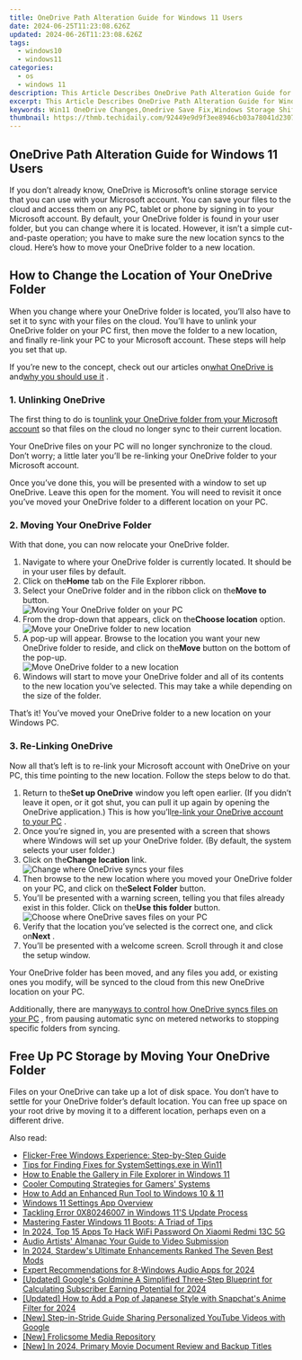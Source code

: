 ```yaml
---
title: OneDrive Path Alteration Guide for Windows 11 Users
date: 2024-06-25T11:23:08.626Z
updated: 2024-06-26T11:23:08.626Z
tags:
  - windows10
  - windows11
categories:
  - os
  - windows 11
description: This Article Describes OneDrive Path Alteration Guide for Windows 11 Users
excerpt: This Article Describes OneDrive Path Alteration Guide for Windows 11 Users
keywords: Win11 OneDrive Changes,Onedrive Save Fix,Windows Storage Shift,Microsoft Drive Update,Filesync Revision Guide,Path Modification Tips,Windows 11 Cloud Sync
thumbnail: https://thmb.techidaily.com/92449e9d9f3ee8946cb03a78041d2307431f0fc5eaad89567c354cd2fc066c4c.jpg
---
```


## OneDrive Path Alteration Guide for Windows 11 Users

 If you don’t already know, OneDrive is Microsoft’s online storage service that you can use with your Microsoft account. You can save your files to the cloud and access them on any PC, tablet or phone by signing in to your Microsoft account. By default, your OneDrive folder is found in your user folder, but you can change where it is located. However, it isn’t a simple cut-and-paste operation; you have to make sure the new location syncs to the cloud. Here’s how to move your OneDrive folder to a new location.

## How to Change the Location of Your OneDrive Folder

 When you change where your OneDrive folder is located, you’ll also have to set it to sync with your files on the cloud. You’ll have to unlink your OneDrive folder on your PC first, then move the folder to a new location, and finally re-link your PC to your Microsoft account. These steps will help you set that up.

 If you’re new to the concept, check out our articles on[what OneDrive is](https://www.makeuseof.com/what-is-onedrive/) and[why you should use it](https://www.makeuseof.com/microsoft-onedrive-personal-benefits/) .

### 1\. Unlinking OneDrive

 The first thing to do is to[unlink your OneDrive folder from your Microsoft account](https://www.makeuseof.com/unlink-onedrive-microsoft-account-windows/) so that files on the cloud no longer sync to their current location.

 Your OneDrive files on your PC will no longer synchronize to the cloud. Don’t worry; a little later you’ll be re-linking your OneDrive folder to your Microsoft account.

 Once you’ve done this, you will be presented with a window to set up OneDrive. Leave this open for the moment. You will need to revisit it once you’ve moved your OneDrive folder to a different location on your PC.

### 2\. Moving Your OneDrive Folder

With that done, you can now relocate your OneDrive folder.

1. Navigate to where your OneDrive folder is currently located. It should be in your user files by default.
2. Click on the**Home** tab on the File Explorer ribbon.
3. Select your OneDrive folder and in the ribbon click on the**Move to** button.  
![Moving Your OneDrive folder on your PC](https://static1.makeuseofimages.com/wordpress/wp-content/uploads/2023/03/01-move-onedrive-folder.jpg)
4. From the drop-down that appears, click on the**Choose location** option.  
![Move your OneDrive folder to new location](https://static1.makeuseofimages.com/wordpress/wp-content/uploads/2023/03/02-move-onedrive-folder-to-location.jpg)
5. A pop-up will appear. Browse to the location you want your new OneDrive folder to reside, and click on the**Move** button on the bottom of the pop-up.  
![Move OneDrive folder to a new location](https://static1.makeuseofimages.com/wordpress/wp-content/uploads/2023/03/03-choose-new-local-onedrive-location.jpg)
6. Windows will start to move your OneDrive folder and all of its contents to the new location you’ve selected. This may take a while depending on the size of the folder.

 That’s it! You’ve moved your OneDrive folder to a new location on your Windows PC.

### 3\. Re-Linking OneDrive

 Now all that’s left is to re-link your Microsoft account with OneDrive on your PC, this time pointing to the new location. Follow the steps below to do that.

1. Return to the**Set up OneDrive** window you left open earlier. (If you didn’t leave it open, or it got shut, you can pull it up again by opening the OneDrive application.) This is how you’ll[re-link your OneDrive account to your PC](https://www.makeuseof.com/link-onedrive-microsoft-account-windows-10/) .
2. Once you’re signed in, you are presented with a screen that shows where Windows will set up your OneDrive folder. (By default, the system selects your user folder.)
3. Click on the**Change location** link.  
![Change where OneDrive syncs your files](https://static1.makeuseofimages.com/wordpress/wp-content/uploads/2023/03/04-change-onedrive-location.jpg)
4. Then browse to the new location where you moved your OneDrive folder on your PC, and click on the**Select Folder** button.
5. You’ll be presented with a warning screen, telling you that files already exist in this folder. Click on the**Use this folder** button.  
![Choose where OneDrive saves files on your PC](https://static1.makeuseofimages.com/wordpress/wp-content/uploads/2023/03/07-choose-onedrive-location.jpg)
6. Verify that the location you’ve selected is the correct one, and click on**Next** .
7. You’ll be presented with a welcome screen. Scroll through it and close the setup window.

 Your OneDrive folder has been moved, and any files you add, or existing ones you modify, will be synced to the cloud from this new OneDrive location on your PC.

 Additionally, there are many[ways to control how OneDrive syncs files on your PC](https://www.makeuseof.com/ways-to-control-onedrive-sync-pc/) , from pausing automatic sync on metered networks to stopping specific folders from syncing.

## Free Up PC Storage by Moving Your OneDrive Folder

 Files on your OneDrive can take up a lot of disk space. You don’t have to settle for your OneDrive folder’s default location. You can free up space on your root drive by moving it to a different location, perhaps even on a different drive.


<ins class="adsbygoogle"
     style="display:block"
     data-ad-format="autorelaxed"
     data-ad-client="ca-pub-7571918770474297"
     data-ad-slot="1223367746"></ins>



<ins class="adsbygoogle"
     style="display:block"
     data-ad-client="ca-pub-7571918770474297"
     data-ad-slot="8358498916"
     data-ad-format="auto"
     data-full-width-responsive="true"></ins>

<span class="atpl-alsoreadstyle">Also read:</span>
<div><ul>
<li><a href="https://win11.techidaily.com/flicker-free-windows-experience-step-by-step-guide/"><u>Flicker-Free Windows Experience: Step-by-Step Guide</u></a></li>
<li><a href="https://win11.techidaily.com/tips-for-finding-fixes-for-systemsettingsexe-in-win11/"><u>Tips for Finding Fixes for SystemSettings.exe in Win11</u></a></li>
<li><a href="https://win11.techidaily.com/how-to-enable-the-gallery-in-file-explorer-in-windows-11/"><u>How to Enable the Gallery in File Explorer in Windows 11</u></a></li>
<li><a href="https://win11.techidaily.com/cooler-computing-strategies-for-gamers-systems/"><u>Cooler Computing Strategies for Gamers' Systems</u></a></li>
<li><a href="https://win11.techidaily.com/how-to-add-an-enhanced-run-tool-to-windows-10-and-11/"><u>How to Add an Enhanced Run Tool to Windows 10 & 11</u></a></li>
<li><a href="https://win11.techidaily.com/windows-11-settings-app-overview/"><u>Windows 11 Settings App Overview</u></a></li>
<li><a href="https://win11.techidaily.com/tackling-error-0x80246007-in-windows-11s-update-process/"><u>Tackling Error 0X80246007 in Windows 11'S Update Process</u></a></li>
<li><a href="https://win11.techidaily.com/mastering-faster-windows-11-boots-a-triad-of-tips/"><u>Mastering Faster Windows 11 Boots: A Triad of Tips</u></a></li>
<li><a href="https://unlock-android.techidaily.com/in-2024-top-15-apps-to-hack-wifi-password-on-xiaomi-redmi-13c-5g-by-drfone-android/"><u>In 2024, Top 15 Apps To Hack WiFi Password On Xiaomi Redmi 13C 5G</u></a></li>
<li><a href="https://youtube-videos.techidaily.com/audio-artists-almanac-your-guide-to-video-submission/"><u>Audio Artists' Almanac  Your Guide to Video Submission</u></a></li>
<li><a href="https://screen-sharing-recording.techidaily.com/in-2024-stardews-ultimate-enhancements-ranked-the-seven-best-mods/"><u>In 2024, Stardew's Ultimate Enhancements Ranked  The Seven Best Mods</u></a></li>
<li><a href="https://some-knowledge.techidaily.com/expert-recommendations-for-8-windows-audio-apps-for-2024/"><u>Expert Recommendations for 8-Windows Audio Apps for 2024</u></a></li>
<li><a href="https://eaxpv-info.techidaily.com/updated-googles-goldmine-a-simplified-three-step-blueprint-for-calculating-subscriber-earning-potential-for-2024/"><u>[Updated] Google's Goldmine  A Simplified Three-Step Blueprint for Calculating Subscriber Earning Potential for 2024</u></a></li>
<li><a href="https://snapchat-videos.techidaily.com/updated-how-to-add-a-pop-of-japanese-style-with-snapchats-anime-filter-for-2024/"><u>[Updated] How to Add a Pop of Japanese Style with Snapchat's Anime Filter for 2024</u></a></li>
<li><a href="https://youtube-stream.techidaily.com/new-step-in-stride-guide-sharing-personalized-youtube-videos-with-google/"><u>[New] Step-in-Stride Guide  Sharing Personalized YouTube Videos with Google</u></a></li>
<li><a href="https://some-knowledge.techidaily.com/new-frolicsome-media-repository/"><u>[New] Frolicsome Media Repository</u></a></li>
<li><a href="https://screen-capture.techidaily.com/new-in-2024-primary-movie-document-review-and-backup-titles/"><u>[New] In 2024, Primary Movie Document Review and Backup Titles</u></a></li>
</ul></div>
